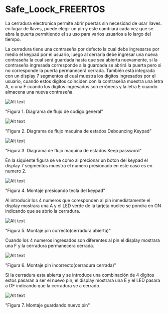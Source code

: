 # Safe_Loock_FREERTOS

La cerradura electronica permite abrir puertas sin necesidad de usar llaves. en lugar de llaves, puede elegir un pin y este cambiará cada vez que se abra la puerta permitiendo el su uso para varios usuarios a lo largo del tiempo.

La cerradura tiene una contraseña por defecto la cual debe ingresarse por medio el keypad por el usuario, luego al cerrarla debe ingresar una nueva contraseña la cual será guardada hasta que sea abierta nuevamente, si la contraseña ingresada corresponde a la guardada se abrirá la puerta pero si no corresponde la puerta permanecerá cerrada. También está integrada con un display 7 segmentos el cual muestra los dígitos ingresados por el usuario,  cuando estos dígitos coinciden con la contraseña muestra una letra A, o una F cuando los dígitos ingresados son erróneos y la letra E cuando almacena una nueva contraseña.

![Alt text](/Safe_Look_Diagram.png?raw=true "Safe Look Diagram") 

  "Figura 1. Diagrama de flujo de codigo general"

![Alt text](/Debouncing_Keypad.png?raw=true "Debouncing Keypad") 

  "Figura 2. Diagrama de flujo maquina de estados Debouncing Keypad"

![Alt text](/Keep_password.png?raw=true "Keep password") 

  "Figura 3. Diagrama de flujo maquina de estados Keep password"

En la siquiente figura se ve como al precionar un boton del keypad el display 7 segmentos muestra el numero presionado en este caso es en numero 2.


![Alt text](/Prest_keypad.jpeg?raw=true "Prest keypad") 

  "Figura 4. Montaje presioando tecla del keypad"

Al introducir los 4 numeros que coresponden al pin inmediatamente el display mostrara una A y el LED verde de la tarjeta nucleo se pondra en ON indicando que se abrio la cerradura. 


![Alt text](/Unloock.jpeg?raw=true "Unloock") 

  "Figura 5. Montaje pin correcto(cerradura abierta)"

Cuando los 4 numeros ingresados son diferentes al pin el display mostrara una F y la cerradura permanecera cerrada.


![Alt text](/loock.jpeg?raw=true "loock")

  "Figura 6. Montaje pin incorrecto(cerradura cerrada)"

Si la cerradura esta abierta y se introduce una combinación de 4 dígitos estos pasaran a ser el nuevo pin, el display mostrara una E y el LED pasara a OF indicando que la cerradura se a cerrado.


![Alt text](/Save_new_password.jpeg?raw=true "Save new password") 

  "Figura 7. Montaje guardando nuevo pin"
